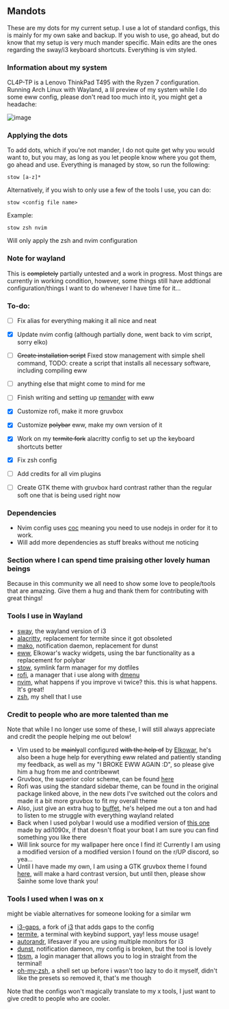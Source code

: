 ## Mandots

These are my dots for my current setup. I use a lot of standard configs, this is mainly for my own sake and backup. If you wish to use, go ahead, but do know that my setup is very much mander specific. Main edits are the ones regarding the sway/i3 keyboard shortcuts. Everything is vim styled.

### Information about my system
CL4P-TP is a Lenovo ThinkPad T495 with the Ryzen 7 configuration. Running Arch Linux with Wayland, a lil preview of my system while I do some eww config, please don't read too much into it, you might get a headache:

![image](https://user-images.githubusercontent.com/59826300/118331657-2a10a880-b509-11eb-90cb-931e7f8f6299.png)

### Applying the dots 
To add dots, which if you're not mander, I do not quite get why you would want to, but you may, as long as you let people know where you got them, go ahead and use. Everything is managed by stow, so run the following:

``stow [a-z]*``

Alternatively, if you wish to only use a few of the tools I use, you can do:

``stow <config file name>``

Example:

``stow zsh nvim``

Will only apply the zsh and nvim configuration

### Note for wayland
This is ~~completely~~ partially untested and a work in progress. Most things are currently in working condition, however, some things still have addtional configuration/things I want to do whenever I have time for it...

### To-do:
- [ ] Fix alias for everything making it all nice and neat
- [x] Update nvim config (although partially done, went back to vim script, sorry elko)
- [ ] ~~Create installation script~~ Fixed stow management with simple shell command, TODO: create a script that installs all necessary software, including compiling eww
- [ ] anything else that might come to mind for me 
- [ ] Finish writing and setting up [remander](https://github.com/manderio/remande.rs) with eww
- [x] Customize rofi, make it more gruvbox
- [x] Customize ~~polybar~~ eww, make my own version of it
- [x] Work on my ~~termite fork~~ alacritty config to set up the keyboard shortcuts better
- [x] Fix zsh config
- [ ] Add credits for all vim plugins
- [ ] Create GTK theme with gruvbox hard contrast rather than the regular soft one that is being used right now


### Dependencies
- Nvim config uses [coc](https://github.com/neoclide/coc.nvim) meaning you need to use nodejs in order for it to work. 
- Will add more dependencies as stuff breaks without me noticing


### Section where I can spend time praising other lovely human beings
Because in this community we all need to show some love to people/tools that are amazing. Give them a hug and thank them for contributing with great things!

### Tools I use in Wayland
- [sway](https://swaywm.org/), the wayland version of i3
- [alacritty](https://github.com/alacritty/alacritty), replacement for termite since it got obsoleted
- [mako](https://github.com/emersion/mako), notification daemon, replacement for dunst
- [eww](https://github.com/elkowar/eww), Elkowar's wacky widgets, using the bar functionality as a replacement for polybar
- [stow](https://www.gnu.org/software/stow/), symlink farm manager for my dotfiles
- [rofi](https://github.com/davatorium/rofi), a manager that i use along with [dmenu](https://tools.suckless.org/dmenu/)
- [nvim](https://github.com/neovim/neovim), what happens if you improve vi twice? this. this is what happens. It's great!
- [zsh](https://www.zsh.org/), my shell that I use


### Credit to people who are more talented than me
Note that while I no longer use some of these, I will still always appreciate and credit the people helping me out below!
- Vim used to be ~~mainly~~all configured ~~with the help of~~ by [Elkowar](https://github.com/elkowar), he's also been a huge help for everything eww related and patiently standing my feedback, as well as my "I BROKE EWW AGAIN :D", so please give him a hug from me and contribewwt
- Gruvbox, the superior color scheme, can be found [here](https://github.com/morhetz/gruvbox)
- Rofi was using the standard sidebar theme, can be found in the original package linked above, in the new dots I've switched out the colors and made it a bit more gruvbox to fit my overall theme
- Also, just give an extra hug to [buffet](https://github.com/buffet), he's helped me out a ton and had to listen to me struggle with everything wayland related
- Back when I used polybar I would use a modified version of [this one](https://github.com/adi1090x/polybar-themes#forest) made by adi1090x, if that doesn't float your boat I am sure you can find something you like there
- Will link source for my wallpaper here once I find it! Currently I am using a modified version of a modified version I found on the r/UP discord, so yea...
- Until I have made my own, I am using a GTK gruvbox theme I found [here](https://github.com/sainnhe/gruvbox-material-gtk), will make a hard contrast version, but until then, please show Sainhe some love thank you!

### Tools I used when I was on x
might be viable alternatives for someone looking for a similar wm
- [i3-gaps](https://github.com/Airblader/i3), a fork of [i3](https://i3wm.org/) that adds gaps to the config
- [termite](https://github.com/thestinger/termite), a terminal with keybind support, yay! less mouse usage!
- [autorandr](https://github.com/phillipberndt/autorandr), lifesaver if you are using multiple monitors for i3
- [dunst](https://github.com/dunst-project/dunst), notification dameon, my config is broken, but the tool is lovely
- [tbsm](https://github.com/loh-tar/tbsm), a login manager that allows you to log in straight from the terminal! 
- [oh-my-zsh](https://github.com/ohmyzsh/ohmyzsh), a shell set up before i wasn't too lazy to do it myself, didn't like the presets so removed it, that's me though

Note that the configs won't magically translate to my x tools, I just want to give credit to people who are cooler.
